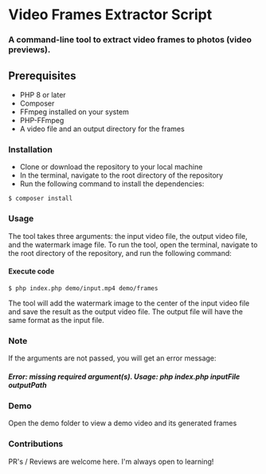 # Video Frames Extractor Script
### A command-line tool to extract video frames to photos (video previews).

## Prerequisites
* PHP 8 or later
* Composer
* FFmpeg installed on your system
* PHP-FFmpeg
* A video file and an output directory for the frames

### Installation
* Clone or download the repository to your local machine
* In the terminal, navigate to the root directory of the repository
* Run the following command to install the dependencies:

```
$ composer install
```
### Usage
The tool takes three arguments: the input video file, the output video file, and the watermark image file. To run the tool, open the terminal, navigate to the root directory of the repository, and run the following command:

#### Execute code
```
$ php index.php demo/input.mp4 demo/frames
```

The tool will add the watermark image to the center of the input video file and save the result as the output video file. The output file will have the same format as the input file.

### Note
If the arguments are not passed, you will get an error message:

##### Error: missing required argument(s). Usage: php index.php inputFile outputPath

### Demo
Open the demo folder to view a demo video and its generated frames

### Contributions
PR's / Reviews are welcome here. I'm always open to learning!